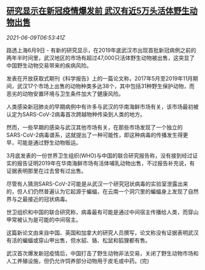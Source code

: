 <!--1623222062000-->
[研究显示在新冠疫情爆发前 武汉有近5万头活体野生动物出售](https://cn.reuters.com/article/china-live-animals-sale-0609-wedn-idCNKCS2DL0J6)
------

<div><i>2021-06-09T06:53:41Z</i></div><p>路透上海6月9日 - 有新的研究显示，在2019年底武汉市出现首批新冠病例之前的两年半时间里，武汉地区的市场有超过47,000只活体野生动物被出售，这突显了中国野生动物交易带来的疾病风险。</p><p>发表在开放获取式期刊《科学报告》上的一篇论文称，2017年5月至2019年11月期间，武汉17个市场上出售的动物种类多达38个，其中包括31种野生保护动物，而恶劣的动物安置环境与卫生条件加大了健康风险。</p><p>人类感染新冠肺炎的早期病例中有许多与武汉的华南海鲜市场有关，该市场最初被认定为SARS-CoV-2病毒首次跨越物种传染到人类的地方。</p><p>然而，一些早期的感染与武汉其他市场有关，在那些市场发现了一个独立的SARS-CoV-2病毒谱系，这就提出了一种可能性，即这种病毒的传播发生得更早，可能是通过野生动物贩运。</p><p>3月底发表的一份世界卫生组织(WHO)与中国的联合研究报告称，没有接到经过证实的报告证明2019年在华南海鲜市场有活体哺乳动物出售，不过报告补充说，有证据表明那里在过去曾有过出售。</p><p>尽管有人猜测SARS-CoV-2可能是从武汉一个研究冠状病毒的实验室泄露出来的，但人们仍然普遍认为它起源于蝙蝠，在云南一个洞穴里的蝙蝠身上发现了自然界与之最接近的冠状病毒。</p><p>世卫组织和中国的联合研究称，病毒最有可能是通过中间宿主传播给人类，而穿山甲常被认为是可能的中间宿主。</p><p>这篇新论文由来自中国、英国和加拿大的研究人员撰写，论文称没有证据表明武汉有活的蝙蝠或穿山甲出售，但水貂、貉、松鼠和狐狸都有售。</p><p>武汉首次爆发新冠疫情后，中国打击了野生动物非法交易，关闭了野生动物市场和人工养殖设施，但仍允许饲养部分动物用于皮毛或中药。(完)</p>

